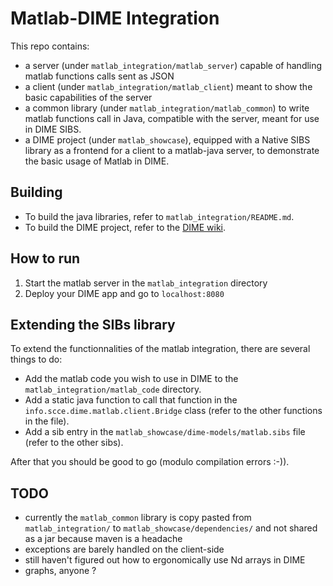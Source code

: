 # Matlab-DIME Integration

This repo contains:
- a server (under `matlab_integration/matlab_server`) capable of handling matlab
  functions calls sent as JSON
- a client (under `matlab_integration/matlab_client`) meant to show the
  basic capabilities of the server
- a common library (under `matlab_integration/matlab_common`) to write matlab
  functions call in Java, compatible with the server, meant for use in DIME
  SIBS.
- a DIME project (under `matlab_showcase`), equipped with a Native SIBS library
  as a frontend for a client to a matlab-java server, to demonstrate the basic
  usage of Matlab in DIME.

## Building

- To build the java libraries, refer to `matlab_integration/README.md`.
- To build the DIME project, refer to the [DIME wiki](https://scce.gitlab.io/dime/content/user-guide/development-with-docker.html).

## How to run

1. Start the matlab server in the `matlab_integration` directory
2. Deploy your DIME app and go to `localhost:8080`

## Extending the SIBs library

To extend the functionnalities of the matlab integration, there are several
things to do:
- Add the matlab code you wish to use in DIME to the
  `matlab_integration/matlab_code` directory.
- Add a static java function to call that function in the
  `info.scce.dime.matlab.client.Bridge` class (refer to the other functions in
  the file).
- Add a sib entry in the `matlab_showcase/dime-models/matlab.sibs` file (refer
  to the other sibs).

After that you should be good to go (modulo compilation errors :-)).

## TODO

- currently the `matlab_common` library is copy pasted from
  `matlab_integration/` to `matlab_showcase/dependencies/` and not shared as a
  jar because maven is a headache
- exceptions are barely handled on the client-side
- still haven't figured out how to ergonomically use Nd arrays in DIME
- graphs, anyone ?
